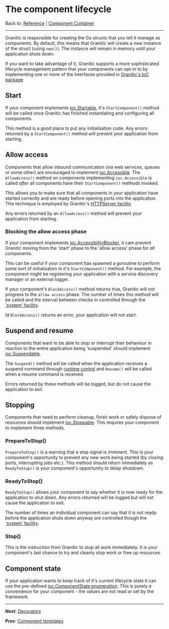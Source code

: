 # The component lifecycle
Back to: [Reference](README.md) | [Component Container](ioc-index.md)

---
Granitic is responsible for creating the Go structs that you tell it manage as components. By default, this means that
Granitic will create a new instance of the struct (using `new()`). The instance will remain in memory until your application 
shuts down.

If you want to take advantage of it, Granitic supports a more sophisticated lifecycle management pattern that your
components can opt-in to by implementing one or more of the interfaces provided in 
[Granitic's IoC package](https://godoc.org/github.com/graniticio/granitic/ioc)


## Start

If your component implements [ioc.Startable](https://godoc.org/github.com/graniticio/granitic/ioc#Startable), it's 
`StartComponent()` method will be called once Granitic has finished instantiating and configuring all
components.

This method is a good place to put any initialisation code. Any errors returned by a `StartComponent()` method will
prevent your application from starting.

## Allow access

Components that allow inbound communication (via web services, queues or some other) are encouraged to implement
[ioc.Accessible](https://godoc.org/github.com/graniticio/granitic/ioc#Accessible). The `AllowAccess()` method
on components implementing `ioc.Accessible` is called _after_ all components have their `StartComponent()` methods
invoked.

This allows you to make sure that all components in your application have started correctly and are ready before opening
ports into the application. This technique is employed by Granitic's [HTTPServer facility](fac-http-server.md)

Any errors returned by an `AllowAccess()` method will prevent your application from starting.


### Blocking the allow access phase

If your component implements [ioc.AccessibilityBlocker](https://godoc.org/github.com/graniticio/granitic/ioc#AccessibilityBlocker),
it cam prevent Granitic moving from the 'start' phase to the 'allow access' phase for _all_ components.

This can be useful if your component has spawned a goroutine to perform some sort of initialisation in it's `StartComponent()`
method. For example, the component might be registering your application with a service discovery manager or an external
logger.

If your component's `BlockAccess()` method returns true, Granitic will not progress to the `allow access` phase. The 
number of times this method will be called and the interval between checks in controlled through the ['system' facility](adm-system.md).

Id `BlockAccess()` returns an error, your application will not start.


## Suspend and resume

Components that want to be able to stop or interrupt their behaviour in reaction to the entire application being 
'suspended' should implement [ioc.Suspendable](https://godoc.org/github.com/graniticio/granitic/ioc#Suspendable).

The `Suspend()` method will be called when the application receives a suspend command through [runtime control](rtc-index.md) 
and `Resume()` will be called when a resume command is received. 

Errors returned by these methods will be logged, but do not cause the application to exit. 

## Stopping

Components that need to perform cleanup, finish work or safely dispose of resources should implement
[ioc.Stoppable](https://godoc.org/github.com/graniticio/granitic/ioc#Stoppable). This requires your component to implement
three methods.

### PrepareToStop()

`PrepareToStop()` is a warning that a stop signal is imminent. This is your component's opportunity to prevent any new
work being started (by closing ports, interrupting jobs etc.). This method should return immediately as `ReadyToStop()`
is your component's opportunity to delay shutdown.

### ReadyToStop()

`ReadyToStop()` allows your component to say whether it is now ready for the application to shut down. Any errors
returned will be logged but will not cause the application to exit.

The number of times an individual component can say that it is not ready before the application shuts down anyway are
controlled though the ['system' facility](adm-system.md).


### Stop()

This is the instruction from Granitic to stop all work immediately. It is your component's last chance to try and 
cleanly stop work or free up resources.

## Component state

If your application wants to keep track of it's current lifecycle state it can use the pre-defined 
[ioc.ComponentState enumeration](https://godoc.org/github.com/graniticio/granitic/ioc#ComponentState). This is
purely a convenience for your component - the values are not read or set by the framework.

---
**Next**: [Decorators](ioc-decorators.md)

**Prev**: [Component templates](ioc-templates.md)
